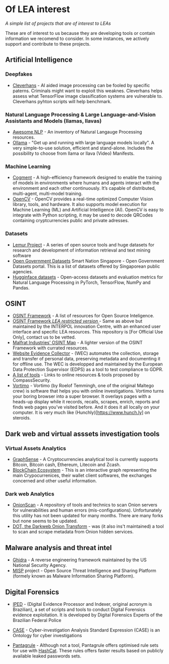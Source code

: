 # Of LEA interest
_A simple list of projects that are of interest to LEAs_

These are of interest to us because they are developing tools or contain information we recomend to consider. 
In some instances, we actively support and contribute to these projects.


## Artificial Intelligence
### Deepfakes
- [Cleverhans](http://github.com/tensorflow/cleverhans) - AI aided image processing can be fooled by specific paterns. Criminals might want to exploit this weaknes. Cleverhans helps assess what TensorFlow image classification systems are vulnerable to. Cleverhans pyhton scripts will help benchmark.

### Natural Language Processing & Large Language-and-Vision Assistants and Models (llamas, llavas)
- [Awesome NLP](https://github.com/keon/awesome-nlp) - An inventory of Natural Langauge Processing resources.
- [Ollama](https://github.com/ollama/ollama) - "Get up and running with large language models locally". A very simple-to-use solution, efficient and stand-alone. Includes the possibility to choose from llama or llava (Video) Manifests.

### Machine Learning
- [Cogment](https://docs.cogment.ai) - A high-efficiency framework designed to enable the training of models in environments where humans and agents interact with the environment and each other continuously. It’s capable of distributed, multi-agent, multi-model training.
- [OpenCV](https://opencv.org) - OpenCV provides a real-time optimized Computer Vision library, tools, and hardware. It also supports model execution for Machine Learning (ML) and Artificial Intelligence (AI). OpenCV is easy to integrate with Python scripting, it may be used to decode QRCodes containing cryptcurrencies public and private adresses.

### Datasets
- [Lemur Project](http://www.lemurproject.org) - A series of open source tools and huge datasets for research and development of information retrieval and text mining software
- [Open Government Datasets](https://www.smartnation.gov.sg/resources/open-data-resources) Smart Nation Singapore - Open Government Datasets portal. This is a list of datasets offered by Singaporean public agencies.
- [Hugginface datasets](https://github.com/huggingface/datasets) - Open-access datasets and evaluation metrics for Natural Language Processing in PyTorch, TensorFlow, NumPy and Pandas.

## OSINT
- [OSINT Framework](https://github.com/lockfale/OSINT-Framework) - A list of resources for Open Source Inteligence.
- [OSINT Framework *LEA restricted version* ](https://github.com/INTERPOL-Innovation-Centre/OSINT-Framework) - Same as above but maintained by the INTERPOL innovation Centre, with an enhanced user interface and specific LEA resources. This repository is [For Official Use Only], contact us to be vetted.
- [Malfrat Industries' OSINT Map](https://map.malfrats.industries) - A lighter version of the OSINT Framework with currated resources.
- [Website Evidence Collector](https://github.com/EU-EDPS/website-evidence-collector) - (WEC) automates the collection, storage and transfer of personal data, preserving metadata and documenting it for offline use. The WEC is developped and maintained by the European Data Protection Supervisor (EDPS) as a tool to test compliance to GDPR.
- [A list of tools](https://git.io/secres) - Links to online resources & tools proposed by CompassSecurity.  
- [Vortimo](https://www.vortimo.com/) - Vortimo (by Roelof Temmingh, one of the original Maltego crew) is software that helps you with online investigations. Vortimo turns your boring browser into a super browser. It overlays pages with a heads-up display while it records, recalls, scrapes, enrich, reports and finds web pages you’ve visited before. And it does it all locally on your computer. It is very much like (Hunchly)[https://www.hunch.ly] on steroids.

## Dark web and virtual asssets investigation tools
### Virtual Assets Analytics
- [GraphSense](https://github.com/graphsense) - A Cryptocurrencies analytical tool is currently supports Bitcoin, Bitcoin cash, Ethereum, Litecoin and Zcash.
- [BlockChain Ecosystem](https://kumu.io/VincentD/the-blockchain-ecosystems-of-cryptocurrencies-exchangers-wallets-and-explorers#blockchains-ecosystems) - This is an interactive graph representing the main Crypocurrenices, their wallet client softwares, the exchanges concerned and other useful information.
### Dark web Analytics
- [OnionScan](https://github.com/s-rah/onionscan) - A repository of tools and technics to scan Onion servers for vulnerabilities and human errors (mis-configurations). Unfortunately this utility has not been updated for many months. There are many forks but none seems to be updated.
- [DOT, the Darkweb Onion Transform]() - was (it also ins't maintained) a tool to scan and scrape metadata from Onion hidden services.

## Malware analysis and threat intel
- [Ghidra](https://github.com/NationalSecurityAgency/ghidra) - A reverse engineering framework maintained by the US National Security Agency.
- [MISP](https://github.com/MISP) project - Open Source Threat Intelligence and Sharing Platform (formely known as Malware Information Sharing Platform).

## Digital Forensics
- [IPED](https://github.com/lfcnassif/IPED) - (Digital Evidence Processor and Indexer, original acronym is Brazilian), a set of scripts and tools to conduct Digital Forensics evidence exploitation. It is developed by Digital Forensics Experts of the Brazilian Federal Police

- [CASE](https://github.com/casework) - Cyber-investigation Analysis Standard Expression (CASE) is an Ontology for cyber investigations
- [Pantagrule](https://github.com/rarecoil/pantagrule) - Although not a tool, Pantagrule offers optimised rule sets for use with [HashCat](https://hashcat.net/hashcat/). These rules offers faster results based on publicly available leaked passwords sets.
